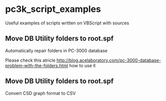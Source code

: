 # pc3k_script_examples
Useful examples of scripts written on VBScript with sources

## Move DB Utility folders to root.spf

Automatically repair folders in PC-3000 database

Please check this atricle http://blog.acelaboratory.com/pc-3000-database-problem-with-the-folders.html how to use it

## Move DB Utility folders to root.spf

Convert CSD graph format to CSV
